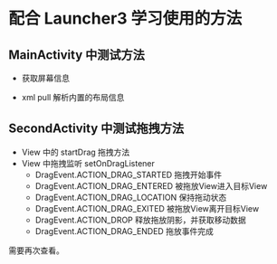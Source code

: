 # 配合 Launcher3 学习使用的方法

## MainActivity 中测试方法

- 获取屏幕信息

- xml pull 解析内置的布局信息

## SecondActivity 中测试拖拽方法

- View 中的 startDrag 拖拽方法
- View 中拖拽监听 setOnDragListener
  - DragEvent.ACTION_DRAG_STARTED 拖拽开始事件
  - DragEvent.ACTION_DRAG_ENTERED 被拖放View进入目标View
  - DragEvent.ACTION_DRAG_LOCATION 保持拖动状态
  - DragEvent.ACTION_DRAG_EXITED 被拖放View离开目标View
  - DragEvent.ACTION_DROP 释放拖放阴影，并获取移动数据
  - DragEvent.ACTION_DRAG_ENDED 拖放事件完成


 需要再次查看。
